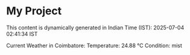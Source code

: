 # My Project

This content is dynamically generated in Indian Time (IST): 2025-07-04 02:41:34 IST


Current Weather in Coimbatore:
Temperature: 24.88 °C
Condition: mist
